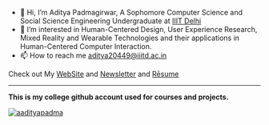 - 👋 Hi, I’m Aditya Padmagirwar, A Sophomore Computer Science and Social Science Engineering Undergraduate at [IIIT Delhi](https://www.iiitd.ac.in/)
- 👀 I’m interested in Human-Centered Design, User Experience Research, Mixed Reality and Wearable Technologies and their applications in Human-Centered Computer Interaction.
- 📫 How to reach me aditya20449@iiitd.ac.in

Check out My [WebSite](https://adityapadma.github.io) and [Newsletter](https://adityapadma.substack.com/) and [Rēsume](https://drive.google.com/file/d/1FGgoAc8OiM57JUvPLK0C8k5-7hABR56x/view?usp=sharing)
<!---
Aditya2020449/Aditya2020449 is a ✨ special ✨ repository because its `README.md` (this file) appears on your GitHub profile.
You can click the Preview link to take a look at your changes.
--->

---
**This is my college github account used for courses and projects.**

<p align="left"> <a href="https://twitter.com/aadityapadma" target="blank"><img src="https://img.shields.io/twitter/follow/aadityapadma?logo=twitter&style=for-the-badge" alt="aadityapadma" /></a> </p>
